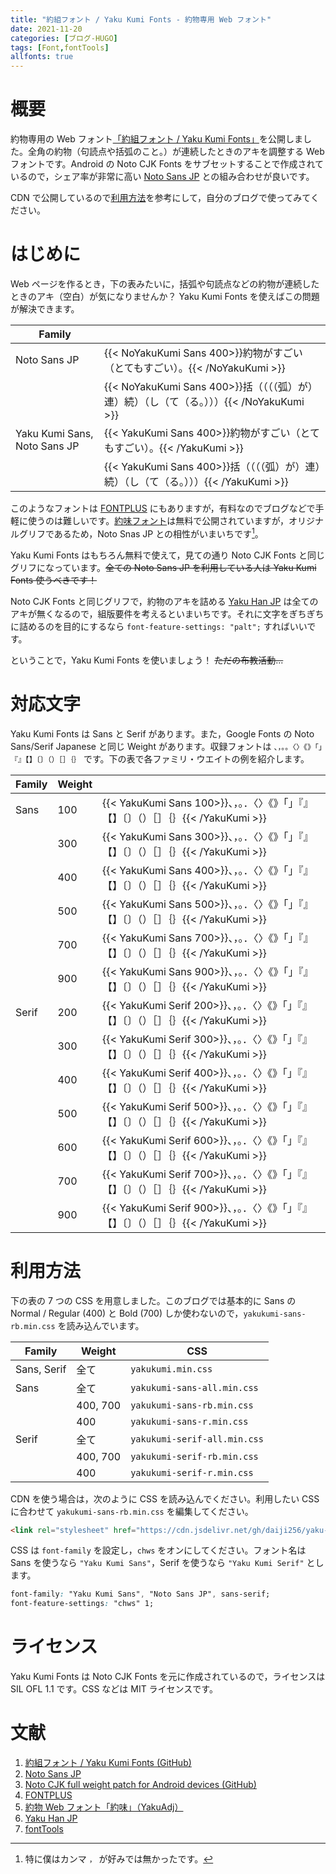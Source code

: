 ```yaml
---
title: "約組フォント / Yaku Kumi Fonts - 約物専用 Web フォント"
date: 2021-11-20
categories: [ブログ-HUGO]
tags: [Font,fontTools]
allfonts: true
---
```


# 概要

約物専用の Web フォント[「約組フォント / Yaku Kumi Fonts」](https://github.com/Daiji256/Yaku-Kumi-Fonts/)を公開しました。全角の約物（句読点や括弧のこと。）が連続したときのアキを調整する Web フォントです。Android の Noto CJK Fonts をサブセットすることで作成されているので，シェア率が非常に高い [Noto Sans JP](https://fonts.google.com/noto/specimen/Noto+Sans+JP/) との組み合わせが良いです。

CDN で公開しているので[利用方法](#利用方法)を参考にして，自分のブログで使ってみてください。

# はじめに

Web ページを作るとき，下の表みたいに，括弧や句読点などの約物が連続したときのアキ（空白）が気になりませんか？ Yaku Kumi Fonts を使えばこの問題が解決できます。

|Family| |
|------|-|
|Noto Sans JP                |{{< NoYakuKumi Sans 400>}}約物がすごい（とてもすごい）。{{< /NoYakuKumi >}}|
|                            |{{< NoYakuKumi Sans 400>}}括（（（（弧）が）連）続）（し（て（る。）））{{< /NoYakuKumi >}}|
|Yaku Kumi Sans, Noto Sans JP|{{< YakuKumi   Sans 400>}}約物がすごい（とてもすごい）。{{< /YakuKumi >}}  |
|                            |{{< YakuKumi   Sans 400>}}括（（（（弧）が）連）続）（し（て（る。）））{{< /YakuKumi >}}  |

このようなフォントは [FONTPLUS](https://fontplus.jp/) にもありますが，有料なのでブログなどで手軽に使うのは難しいです。[約味フォント](https://tama-san.com/yakuadj-font/)は無料で公開されていますが，オリジナルグリフであるため，Noto Snas JP との相性がいまいちです[^:ore1]。

[^:ore1]: 特に僕はカンマ `，` が好みでは無かったです。

Yaku Kumi Fonts はもちろん無料で使えて，見ての通り Noto CJK Fonts と同じグリフになっています。~~全ての Noto Sans JP を利用している人は Yaku Kumi Fonts 使うべきです！~~

Noto CJK Fonts と同じグリフで，約物のアキを詰める [Yaku Han JP](https://yakuhanjp.qranoko.jp/) は全てのアキが無くなるので，組版要件を考えるといまいちです。それに文字をぎちぎちに詰めるのを目的にするなら `font-feature-settings: "palt";` すればいいです。

ということで，Yaku Kumi Fonts を使いましょう！ ~~ただの布教活動...~~

# 対応文字

Yaku Kumi Fonts は Sans と Serif があります。また，Google Fonts の Noto Sans/Serif Japanese と同じ Weight があります。収録フォントは `、，。。〈〉《》「」『』【】〔〕（）［］｛｝` です。下の表で各ファミリ・ウエイトの例を紹介します。

|Family|Weight| |
|------|------|-|
|Sans  |100   |{{< YakuKumi Sans  100>}}、，。．〈〉《》「」『』【】〔〕（）［］｛｝{{< /YakuKumi >}}|
|      |300   |{{< YakuKumi Sans  300>}}、，。．〈〉《》「」『』【】〔〕（）［］｛｝{{< /YakuKumi >}}|
|      |400   |{{< YakuKumi Sans  400>}}、，。．〈〉《》「」『』【】〔〕（）［］｛｝{{< /YakuKumi >}}|
|      |500   |{{< YakuKumi Sans  500>}}、，。．〈〉《》「」『』【】〔〕（）［］｛｝{{< /YakuKumi >}}|
|      |700   |{{< YakuKumi Sans  700>}}、，。．〈〉《》「」『』【】〔〕（）［］｛｝{{< /YakuKumi >}}|
|      |900   |{{< YakuKumi Sans  900>}}、，。．〈〉《》「」『』【】〔〕（）［］｛｝{{< /YakuKumi >}}|
|Serif |200   |{{< YakuKumi Serif 200>}}、，。．〈〉《》「」『』【】〔〕（）［］｛｝{{< /YakuKumi >}}|
|      |300   |{{< YakuKumi Serif 300>}}、，。．〈〉《》「」『』【】〔〕（）［］｛｝{{< /YakuKumi >}}|
|      |400   |{{< YakuKumi Serif 400>}}、，。．〈〉《》「」『』【】〔〕（）［］｛｝{{< /YakuKumi >}}|
|      |500   |{{< YakuKumi Serif 500>}}、，。．〈〉《》「」『』【】〔〕（）［］｛｝{{< /YakuKumi >}}|
|      |600   |{{< YakuKumi Serif 600>}}、，。．〈〉《》「」『』【】〔〕（）［］｛｝{{< /YakuKumi >}}|
|      |700   |{{< YakuKumi Serif 700>}}、，。．〈〉《》「」『』【】〔〕（）［］｛｝{{< /YakuKumi >}}|
|      |900   |{{< YakuKumi Serif 900>}}、，。．〈〉《》「」『』【】〔〕（）［］｛｝{{< /YakuKumi >}}|


# 利用方法

下の表の 7 つの CSS を用意しました。このブログでは基本的に Sans の Normal / Regular (400) と Bold (700) しか使わないので，`yakukumi-sans-rb.min.css` を読み込んでいます。

|Family     |Weight  |CSS                         |
|-----------|--------|----------------------------|
|Sans, Serif|全て    |`yakukumi.min.css`          |
|Sans       |全て    |`yakukumi-sans-all.min.css` |
|           |400, 700|`yakukumi-sans-rb.min.css`  |
|           |400     |`yakukumi-sans-r.min.css`   |
|Serif      |全て    |`yakukumi-serif-all.min.css`|
|           |400, 700|`yakukumi-serif-rb.min.css` |
|           |400     |`yakukumi-serif-r.min.css`  |

CDN を使う場合は，次のように CSS を読み込んでください。利用したい CSS に合わせて `yakukumi-sans-rb.min.css` を編集してください。

```html
<link rel="stylesheet" href="https://cdn.jsdelivr.net/gh/daiji256/yaku-kumi-fonts@v1.1/css/yakukumi-sans-rb.min.css">
```

CSS は `font-family` を設定し，`chws` をオンにしてください。フォント名は Sans を使うなら `"Yaku Kumi Sans"`，Serif を使うなら `"Yaku Kumi Serif"` とします。

```css
font-family: "Yaku Kumi Sans", "Noto Sans JP", sans-serif;
font-feature-settings: "chws" 1;
```

# ライセンス

Yaku Kumi Fonts は Noto CJK Fonts を元に作成されているので，ライセンスは SIL OFL 1.1 です。CSS などは MIT ライセンスです。

# 文献

1. [約組フォント / Yaku Kumi Fonts (GitHub)](https://github.com/Daiji256/Yaku-Kumi-Fonts/)
2. [Noto Sans JP](https://fonts.google.com/noto/specimen/Noto+Sans+JP/)
3. [Noto CJK full weight patch for Android devices (GitHub)](https://github.com/simonsmh/notocjk/)
4. [FONTPLUS](https://fontplus.jp/)
5. [約物 Web フォント「約味」（YakuAdj）](https://tama-san.com/yakuadj-font/)
6. [Yaku Han JP](https://yakuhanjp.qranoko.jp/)
7. [fontTools](https://fonttools.readthedocs.io/)

